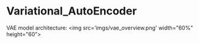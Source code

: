 # Variational_AutoEncoder

VAE model architecture:
<img src='imgs/vae_overview.png' width="60%" height="60"\>
